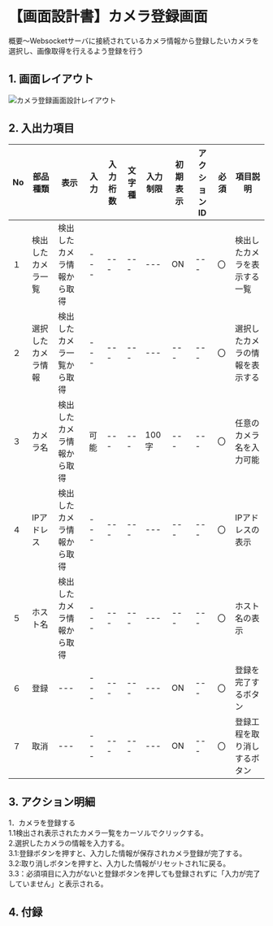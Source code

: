 # 【画面設計書】カメラ登録画面
概要～Websocketサーバに接続されているカメラ情報から登録したいカメラを選択し、画像取得を行えるよう登録を行う

## 1. 画面レイアウト

![カメラ登録画面設計レイアウト](https://github.com/user-attachments/assets/62e733de-dc19-4f06-91ac-2e0a38e18b91)

## 2. 入出力項目

|No|部品種類|表示|入力|入力桁数|文字種|入力制限|初期表示|アクションID|必須|項目説明|
|---|---|---|---|---|---|---|---|---|---|---| 
|１|検出したカメラ一覧|検出したカメラ情報から取得|---|---|---|---|ON|---|〇|検出したカメラを表示する一覧|  
|２|選択したカメラ情報|検出したカメラ一覧から取得|---|---|---|---|---|---|〇|選択したカメラの情報を表示する|  
|３|カメラ名|検出したカメラ情報から取得|可能|---|---|100字|---|---|〇|任意のカメラ名を入力可能|  
|４|IPアドレス|検出したカメラ情報から取得|---|---|---|---|---|---|〇|IPアドレスの表示|  
|５|ホスト名|検出したカメラ情報から取得|---|---|---|---|---|---|〇|ホスト名の表示|  
|６|登録|---|---|---|---|---|ON|---|〇|登録を完了するボタン|  
|７|取消|---|---|---|---|---|ON|---|〇|登録工程を取り消しするボタン|  

## 3. アクション明細
1．カメラを登録する  
1.1検出され表示されたカメラ一覧をカーソルでクリックする。  
2.選択したカメラの情報を入力する。  
3.1:登録ボタンを押すと、入力した情報が保存されカメラ登録が完了する。  
3.2:取り消しボタンを押すと、入力した情報がリセットされ1に戻る。  
3.3：必須項目に入力がないと登録ボタンを押しても登録されずに「入力が完了していません」と表示される。  

## 4. 付録

